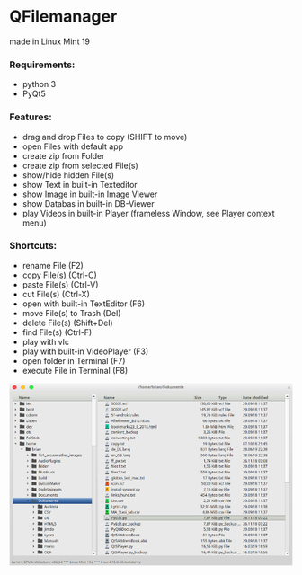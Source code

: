 # QFilemanager

made in Linux Mint 19

### Requirements:

- python 3
- PyQt5

### Features:
- drag and drop Files to copy (SHIFT to move)
- open Files with default app
- create zip from Folder
- create zip from selected File(s)
- show/hide hidden File(s)
- show Text in built-in Texteditor
- show Image in built-in Image Viewer
- show Databas in built-in DB-Viewer
- play Videos in built-in Player (frameless Window, see Player context menu)

### Shortcuts:
- rename File (F2)
- copy File(s) (Ctrl-C)
- paste File(s) (Ctrl-V)
- cut File(s) (Ctrl-X)
- open with built-in TextEditor (F6)
- move File(s) to Trash (Del)
- delete File(s) (Shift+Del)
- find File(s) (Ctrl-F)
- play with vlc
- play with built-in VideoPlayer (F3)
- open folder in Terminal (F7)
- execute File in Terminal (F8)

![screenshot](https://github.com/Axel-Erfurt/QFilemanager/blob/master/screenshot.png)
